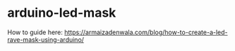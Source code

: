 # arduino-led-mask

How to guide here: https://armaizadenwala.com/blog/how-to-create-a-led-rave-mask-using-arduino/

